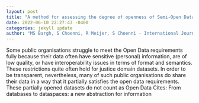 ```yaml
--- 
layout: post 
title: "A method for assessing the degree of openness of Semi-Open Data initiatives: applied to the justice domain" 
date: 2022-06-10 22:27:43 -0400 
categories: jekyll update 
author: "MS Bargh, S Choenni, R Meijer, S Choenni - International Journal of Electronic , 2022" 
--- 
```

Some public organisations struggle to meet the Open Data requirements fully because their data often have sensitive (personal) information, are of low quality, or have interoperability issues in terms of format and semantics. These restrictions quite often hold for justice domain datasets. In order to be transparent, nevertheless, many of such public organisations do share their data in a way that it partially satisfies the open data requirements. These partially opened datasets do not count as Open Data Cites: From databases to dataspaces: a new abstraction for information